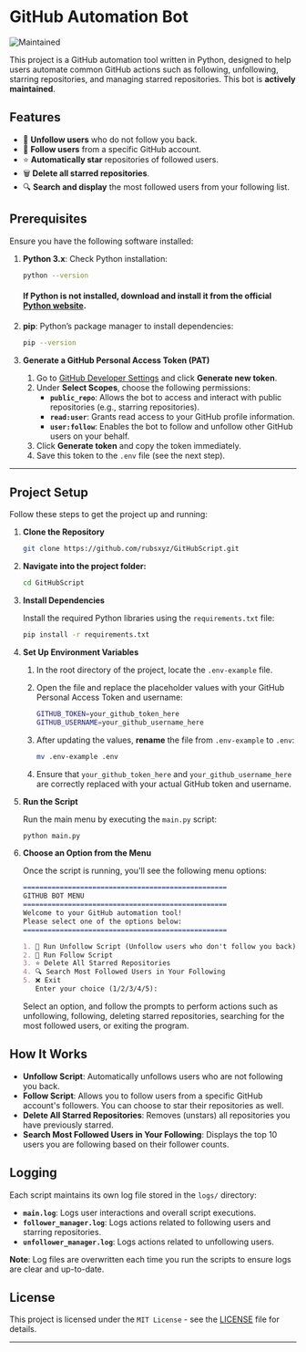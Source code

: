 # GitHub Automation Bot

![Maintained](https://img.shields.io/badge/Maintained-yes-green.svg)

This project is a GitHub automation tool written in Python, designed to help users automate common GitHub actions such as following, unfollowing, starring repositories, and managing starred repositories. This bot is **actively maintained**.

## Features

- 🧹 **Unfollow users** who do not follow you back.
- 👥 **Follow users** from a specific GitHub account.
- ⭐ **Automatically star** repositories of followed users.
- 🗑️ **Delete all starred repositories**.
- 🔍 **Search and display** the most followed users from your following list.

## Prerequisites

Ensure you have the following software installed:

1. **Python 3.x**: Check Python installation:

   ```bash
   python --version
   ```

   #### If Python is not installed, download and install it from the official [Python website](https://www.python.org/downloads/).

2. **pip**: Python’s package manager to install dependencies:

   ```bash
   pip --version
   ```

3. **Generate a GitHub Personal Access Token (PAT)**

   1. Go to [GitHub Developer Settings](https://github.com/settings/tokens) and click **Generate new token**.
   2. Under **Select Scopes**, choose the following permissions:
      - **`public_repo`**: Allows the bot to access and interact with public repositories (e.g., starring repositories).
      - **`read:user`**: Grants read access to your GitHub profile information.
      - **`user:follow`**: Enables the bot to follow and unfollow other GitHub users on your behalf.
   3. Click **Generate token** and copy the token immediately.
   4. Save this token to the `.env` file (see the next step).

---

## Project Setup

Follow these steps to get the project up and running:

1. **Clone the Repository**

   ```bash
   git clone https://github.com/rubsxyz/GitHubScript.git
   ```

2. **Navigate into the project folder:**

   ```bash
   cd GitHubScript
   ```

3. **Install Dependencies**

   Install the required Python libraries using the `requirements.txt` file:

   ```bash
   pip install -r requirements.txt
   ```

4. **Set Up Environment Variables**

   1. In the root directory of the project, locate the `.env-example` file.
   2. Open the file and replace the placeholder values with your GitHub Personal Access Token and username:

      ```bash
      GITHUB_TOKEN=your_github_token_here
      GITHUB_USERNAME=your_github_username_here
      ```

   3. After updating the values, **rename** the file from `.env-example` to `.env`:

      ```bash
      mv .env-example .env
      ```

   4. Ensure that `your_github_token_here` and `your_github_username_here` are correctly replaced with your actual GitHub token and username.

5. **Run the Script**

   Run the main menu by executing the `main.py` script:

   ```bash
   python main.py
   ```

6. **Choose an Option from the Menu**

   Once the script is running, you'll see the following menu options:

   ```markdown
   ==================================================
   GITHUB BOT MENU
   ==================================================
   Welcome to your GitHub automation tool!
   Please select one of the options below:
   ==================================================

   1. 🧹 Run Unfollow Script (Unfollow users who don't follow you back)
   2. 👥 Run Follow Script
   3. ⭐ Delete All Starred Repositories
   4. 🔍 Search Most Followed Users in Your Following
   5. ❌ Exit
      Enter your choice (1/2/3/4/5):
   ```

   Select an option, and follow the prompts to perform actions such as unfollowing, following, deleting starred repositories, searching for the most followed users, or exiting the program.

## How It Works

- **Unfollow Script**: Automatically unfollows users who are not following you back.
- **Follow Script**: Allows you to follow users from a specific GitHub account's followers. You can choose to star their repositories as well.
- **Delete All Starred Repositories**: Removes (unstars) all repositories you have previously starred.
- **Search Most Followed Users in Your Following**: Displays the top 10 users you are following based on their follower counts.

## Logging

Each script maintains its own log file stored in the `logs/` directory:

- **`main.log`**: Logs user interactions and overall script executions.
- **`follower_manager.log`**: Logs actions related to following users and starring repositories.
- **`unfollower_manager.log`**: Logs actions related to unfollowing users.

**Note**: Log files are overwritten each time you run the scripts to ensure logs are clear and up-to-date.

## License

This project is licensed under the `MIT License` - see the [LICENSE](LICENSE) file for details.

---
